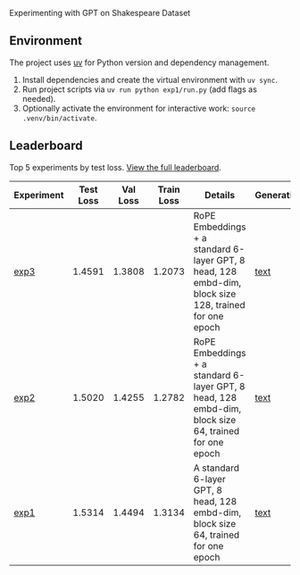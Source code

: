 Experimenting with GPT on Shakespeare Dataset

## Environment

The project uses [uv](https://docs.astral.sh/uv/) for Python version and dependency management.

1. Install dependencies and create the virtual environment with `uv sync`.
2. Run project scripts via `uv run python exp1/run.py` (add flags as needed).
3. Optionally activate the environment for interactive work: `source .venv/bin/activate`.

## Leaderboard

Top 5 experiments by test loss. [View the full leaderboard](full_leaderboard.md).

<!-- leaderboard:start -->
| Experiment | Test Loss | Val Loss | Train Loss | Details | Generation | W&B |
| --- | --- | --- | --- | --- | --- | --- |
| [exp3](exp3/) | 1.4591 | 1.3808 | 1.2073 | RoPE Embeddings + a standard 6-layer GPT, 8 head, 128 embd-dim, block size 128, trained for one epoch | [text](exp3/generation.txt) | [link](https://wandb.ai/saahith/shakespeare-gpt/runs/htb7yp6z?nw=nwusersaahith) |
| [exp2](exp2/) | 1.5020 | 1.4255 | 1.2782 | RoPE Embeddings + a standard 6-layer GPT, 8 head, 128 embd-dim, block size 64, trained for one epoch | [text](exp2/generation.txt) | [link](https://wandb.ai/saahith/shakespeare-gpt/runs/4qgq68ia?nw=nwusersaahith) |
| [exp1](exp1/) | 1.5314 | 1.4494 | 1.3134 | A standard 6-layer GPT, 8 head, 128 embd-dim, block size 64, trained for one epoch | [text](exp1/generation.txt) | [link](https://wandb.ai/saahith/shakespeare-gpt/runs/ukt0p32d) |
<!-- leaderboard:end -->
